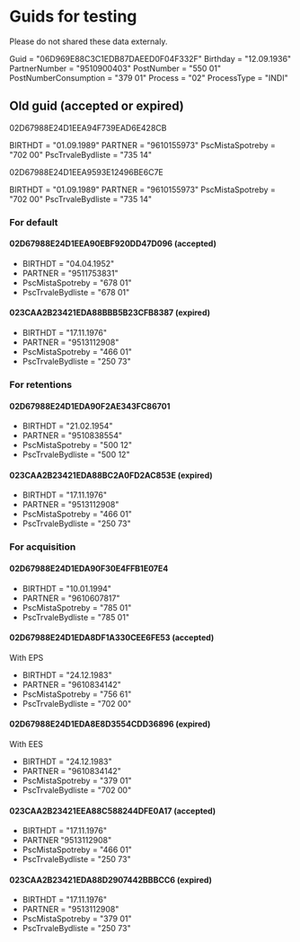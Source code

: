 # Guids for testing

Please do not shared these data externaly.

Guid = "06D969E88C3C1EDB87DAEED0F04F332F"
Birthday = "12.09.1936"
PartnerNumber = "9510900403"
PostNumber = "550 01"
PostNumberConsumption = "379 01"
Process = "02"
ProcessType = "INDI"

## Old guid (accepted or expired)

02D67988E24D1EEA94F739EAD6E428CB

BIRTHDT = "01.09.1989"
PARTNER = "9610155973"
PscMistaSpotreby = "702 00"
PscTrvaleBydliste = "735 14"

02D67988E24D1EEA9593E12496BE6C7E

BIRTHDT = "01.09.1989"
PARTNER = "9610155973"
PscMistaSpotreby = "702 00"
PscTrvaleBydliste = "735 14"

### For default

#### 02D67988E24D1EEA90EBF920DD47D096 (accepted)

- BIRTHDT = "04.04.1952"
- PARTNER = "9511753831"
- PscMistaSpotreby = "678 01"
- PscTrvaleBydliste = "678 01"

#### 023CAA2B23421EDA88BBB5B23CFB8387 (expired)

- BIRTHDT = "17.11.1976"
- PARTNER = "9513112908"
- PscMistaSpotreby = "466 01"
- PscTrvaleBydliste = "250 73"

### For retentions

#### 02D67988E24D1EDA90F2AE343FC86701

- BIRTHDT = "21.02.1954"
- PARTNER = "9510838554"
- PscMistaSpotreby = "500 12"
- PscTrvaleBydliste = "500 12"

#### 023CAA2B23421EDA88BC2A0FD2AC853E (expired)

- BIRTHDT = "17.11.1976"
- PARTNER = "9513112908"
- PscMistaSpotreby = "466 01"
- PscTrvaleBydliste = "250 73"

### For acquisition

#### 02D67988E24D1EDA90F30E4FFB1E07E4

- BIRTHDT = "10.01.1994"
- PARTNER = "9610607817"
- PscMistaSpotreby = "785 01"
- PscTrvaleBydliste = "785 01"

#### 02D67988E24D1EDA8DF1A330CEE6FE53 (accepted)
With EPS

- BIRTHDT = "24.12.1983"
- PARTNER = "9610834142"
- PscMistaSpotreby = "756 61"
- PscTrvaleBydliste = "702 00"

#### 02D67988E24D1EDA8E8D3554CDD36896 (expired)
With EES

- BIRTHDT = "24.12.1983"
- PARTNER = "9610834142"
- PscMistaSpotreby = "379 01"
- PscTrvaleBydliste = "702 00"

#### 023CAA2B23421EEA88C588244DFE0A17 (accepted)

- BIRTHDT = "17.11.1976"
- PARTNER	"9513112908"
- PscMistaSpotreby = "466 01"
- PscTrvaleBydliste = "250 73"

#### 023CAA2B23421EDA88D2907442BBBCC6 (expired)

- BIRTHDT = "17.11.1976"
- PARTNER = "9513112908"
- PscMistaSpotreby = "379 01"
- PscTrvaleBydliste = "250 73"